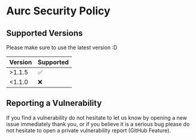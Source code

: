 # Aurc Security Policy

## Supported Versions
Please make sure to use the latest version :D

| Version | Supported          |
| ------- | ------------------ |
| >1.1.5   | :white_check_mark: |
| <1.1.0   | :x:                |

## Reporting a Vulnerability

If you find a vulnerability do not hesitate to let us know by opening a new issue immediately thank you, or if you believe it is a serious bug please do not hesitate to open a private vulnerability report (GitHub Feature).
